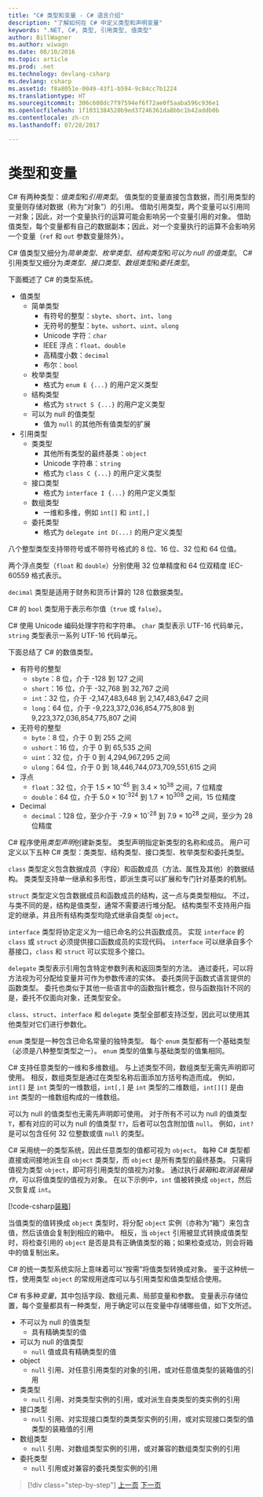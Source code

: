```yaml
---
title: "C# 类型和变量 - C# 语言介绍"
description: "了解如何在 C# 中定义类型和声明变量"
keywords: ".NET, C#, 类型, 引用类型, 值类型"
author: BillWagner
ms.author: wiwagn
ms.date: 08/10/2016
ms.topic: article
ms.prod: .net
ms.technology: devlang-csharp
ms.devlang: csharp
ms.assetid: f8a8051e-0049-43f1-b594-9c84cc7b1224
ms.translationtype: HT
ms.sourcegitcommit: 306c608dc7f97594ef6f72ae0f5aaba596c936e1
ms.openlocfilehash: 1f1031384520b9ed37246361da8bbc1b42addb0b
ms.contentlocale: zh-cn
ms.lasthandoff: 07/28/2017

---
```


# <a name="types-and-variables"></a>类型和变量

C# 有两种类型：*值类型*和*引用类型*。 值类型的变量直接包含数据，而引用类型的变量则存储对数据（称为“对象”）的引用。 借助引用类型，两个变量可以引用同一对象；因此，对一个变量执行的运算可能会影响另一个变量引用的对象。 借助值类型，每个变量都有自己的数据副本；因此，对一个变量执行的运算不会影响另一个变量（`ref` 和 `out` 参数变量除外）。

C# 值类型又细分为*简单类型*、*枚举类型*、*结构类型*和*可以为 null 的值类型*。 C# 引用类型又细分为*类类型*、*接口类型*、*数组类型*和*委托类型*。

下面概述了 C# 的类型系统。

* 值类型
    - 简单类型
        * 有符号的整型：`sbyte`、`short`、`int`、`long`
        * 无符号的整型：`byte`、`ushort`、`uint`、`ulong`
        * Unicode 字符：`char`
        * IEEE 浮点：`float`、`double`
        * 高精度小数：`decimal`
        * 布尔：`bool`
    - 枚举类型
        * 格式为 `enum E {...}` 的用户定义类型
    - 结构类型
        * 格式为 `struct S {...}` 的用户定义类型
    - 可以为 null 的值类型
        * 值为 `null` 的其他所有值类型的扩展
* 引用类型
    - 类类型
        * 其他所有类型的最终基类：`object`
        * Unicode 字符串：`string`
        * 格式为 `class C {...}` 的用户定义类型
    - 接口类型
        * 格式为 `interface I {...}` 的用户定义类型
    - 数组类型
        * 一维和多维，例如 `int[]` 和 `int[,]`
    - 委托类型
        * 格式为 `delegate int D(...)` 的用户定义类型

八个整型类型支持带符号或不带符号格式的 8 位、16 位、32 位和 64 位值。

两个浮点类型（`float` 和 `double`）分别使用 32 位单精度和 64 位双精度 IEC-60559 格式表示。

`decimal` 类型是适用于财务和货币计算的 128 位数据类型。

C# 的 `bool` 类型用于表示布尔值（`true` 或 `false`）。

C# 使用 Unicode 编码处理字符和字符串。 `char` 类型表示 UTF-16 代码单元，`string` 类型表示一系列 UTF-16 代码单元。

下面总结了 C# 的数值类型。

* 有符号的整型
    - `sbyte`：8 位，介于 -128 到 127 之间
    - `short`：16 位，介于 -32,768 到 32,767 之间
    - `int`：32 位，介于 -2,147,483,648 到 2,147,483,647 之间
    - `long`：64 位，介于 -9,223,372,036,854,775,808 到 9,223,372,036,854,775,807 之间
* 无符号的整型
    - `byte`：8 位，介于 0 到 255 之间
    - `ushort`：16 位，介于 0 到 65,535 之间
    - `uint`：32 位，介于 0 到 4,294,967,295 之间
    - `ulong`：64 位，介于 0 到 18,446,744,073,709,551,615 之间
* 浮点
    - `float`：32 位，介于 1.5 × 10<sup>-45</sup> 到 3.4 × 10<sup>38</sup> 之间，7 位精度
    - `double`：64 位，介于 5.0 × 10<sup>-324</sup> 到 1.7 × 10<sup>308</sup> 之间，15 位精度
* Decimal
    - `decimal`：128 位，至少介于 -7.9 × 10<sup>-28</sup> 到 7.9 × 10<sup>28</sup> 之间，至少为 28 位精度
    
C# 程序使用*类型声明*创建新类型。 类型声明指定新类型的名称和成员。 用户可定义以下五种 C# 类型：类类型、结构类型、接口类型、枚举类型和委托类型。

`class` 类型定义包含数据成员（字段）和函数成员（方法、属性及其他）的数据结构。 类类型支持单一继承和多形性，即派生类可以扩展和专门针对基类的机制。

`struct` 类型定义包含数据成员和函数成员的结构，这一点与类类型相似。 不过，与类不同的是，结构是值类型，通常不需要进行堆分配。 结构类型不支持用户指定的继承，并且所有结构类型均隐式继承自类型 `object`。

`interface` 类型将协定定义为一组已命名的公共函数成员。 实现 `interface` 的 `class` 或 `struct` 必须提供接口函数成员的实现代码。 `interface` 可以继承自多个基接口，`class` 和 `struct` 可以实现多个接口。

`delegate` 类型表示引用包含特定参数列表和返回类型的方法。 通过委托，可以将方法视为可分配给变量并可作为参数传递的实体。 委托类同于函数式语言提供的函数类型。 委托也类似于其他一些语言中的函数指针概念，但与函数指针不同的是，委托不仅面向对象，还类型安全。

`class`、`struct`、`interface` 和 `delegate` 类型全部都支持泛型，因此可以使用其他类型对它们进行参数化。

`enum` 类型是一种包含已命名常量的独特类型。 每个 `enum` 类型都有一个基础类型（必须是八种整型类型之一）。 `enum` 类型的值集与基础类型的值集相同。

C# 支持任意类型的一维和多维数组。 与上述类型不同，数组类型无需先声明即可使用。 相反，数组类型是通过在类型名称后面添加方括号构造而成。 例如，`int[]` 是 `int` 类型的一维数组，`int[,]` 是 `int` 类型的二维数组，`int[][]` 是由 `int` 类型的一维数组构成的一维数组。

可以为 null 的值类型也无需先声明即可使用。 对于所有不可以为 null 的值类型 `T`，都有对应的可以为 null 的值类型 `T?`，后者可以包含附加值 `null`。 例如，`int?` 是可以包含任何 32 位整数或值 `null` 的类型。

C# 采用统一的类型系统，因此任意类型的值都可视为 `object`。 每种 C# 类型都直接或间接地派生自 `object` 类类型，而 `object` 是所有类型的最终基类。 只需将值视为类型 `object`，即可将引用类型的值视为对象。 通过执行*装箱*和*取消装箱操作*，可以将值类型的值视为对象。 在以下示例中，`int` 值被转换成 `object`，然后又恢复成 `int`。

[!code-csharp[装箱](../../../samples/snippets/csharp/tour/types-and-variables/Program.cs#L1-L10)]

当值类型的值转换成 `object` 类型时，将分配 `object` 实例（亦称为“箱”）来包含值，然后该值会复制到相应的箱中。 相反，当 `object` 引用被显式转换成值类型时，将检查引用的 `object` 是否是具有正确值类型的箱；如果检查成功，则会将箱中的值复制出来。

C# 的统一类型系统实际上意味着可以“按需”将值类型转换成对象。 鉴于这种统一性，使用类型 `object` 的常规用途库可以与引用类型和值类型结合使用。

C# 有多种*变量*，其中包括字段、数组元素、局部变量和参数。 变量表示存储位置，每个变量都具有一种类型，用于确定可以在变量中存储哪些值，如下文所述。

* 不可以为 null 的值类型
    - 具有精确类型的值
* 可以为 null 的值类型
    - `null` 值或具有精确类型的值
* object
    - `null` 引用、对任意引用类型的对象的引用，或对任意值类型的装箱值的引用
* 类类型
    - `null` 引用、对类类型实例的引用，或对派生自类类型的类实例的引用
* 接口类型
    - `null` 引用、对实现接口类型的类类型实例的引用，或对实现接口类型的值类型的装箱值的引用
* 数组类型
    - `null` 引用、对数组类型实例的引用，或对兼容的数组类型实例的引用
* 委托类型
    - `null` 引用或对兼容的委托类型实例的引用

>[!div class="step-by-step"]
[上一页](program-structure.md)
[下一页](expressions.md)

